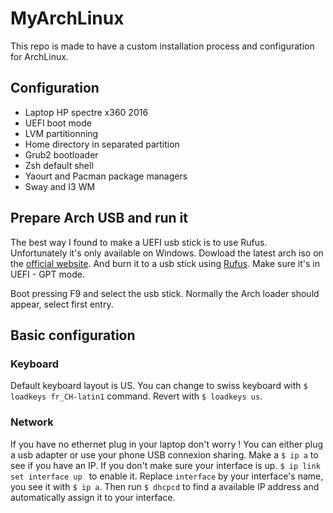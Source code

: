 # MyArchLinux
This repo is made to have a custom installation process and configuration for ArchLinux. 

## Configuration
* Laptop HP spectre x360 2016
* UEFI boot mode
* LVM partitionning
* Home directory in separated partition
* Grub2 bootloader
* Zsh default shell
* Yaourt and Pacman package managers
* Sway and I3 WM

## Prepare Arch USB and run it
The best way I found to make a UEFI usb stick is to use Rufus. Unfortunately it's only available on Windows. Dowload the latest arch iso on the [official website](https://www.archlinux.org/download/). And burn it to a usb stick using [Rufus](https://rufus.akeo.ie/). Make sure it's in UEFI - GPT mode.

Boot pressing F9 and select the usb stick. Normally the Arch loader should appear, select first entry.

## Basic configuration
### Keyboard
Default keyboard layout is US. You can change to swiss keyboard with `$ loadkeys fr_CH-latin1` command. Revert with `$ loadkeys us`.
### Network
If you have no ethernet plug in your laptop don't worry ! You can either plug a usb adapter or use your phone USB connexion sharing. Make a `$ ip a` to see if you have an IP. If you don't make sure your interface is up. `$ ip link set interface up
` to enable it. Replace `interface` by your interface's name, you see it with `$ ip a`. Then run `$ dhcpcd` to find a available IP address and automatically assign it to your interface.
